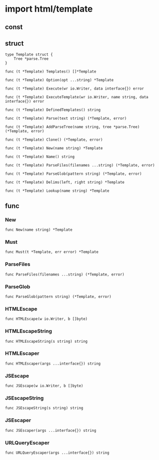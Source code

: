 # import html/template

## const

## struct
	type Template struct {
		Tree *parse.Tree
	}

	func (t *Template) Templates() []*Template

	func (t *Template) Option(opt ...string) *Template

	func (t *Template) Execute(wr io.Writer, data interface{}) error

	func (t *Template) ExecuteTemplate(wr io.Writer, name string, data interface{}) error

	func (t *Template) DefinedTemplates() string

	func (t *Template) Parse(text string) (*Template, error)

	func (t *Template) AddParseTree(name string, tree *parse.Tree) (*Template, error)

	func (t *Template) Clone() (*Template, error)

	func (t *Template) New(name string) *Template

	func (t *Template) Name() string

	func (t *Template) ParseFiles(filenames ...string) (*Template, error)

	func (t *Template) ParseGlob(pattern string) (*Template, error)

	func (t *Template) Delims(left, right string) *Template

	func (t *Template) Lookup(name string) *Template

## func
### New
	func New(name string) *Template

### Must
	func Must(t *Template, err error) *Template

### ParseFiles
	func ParseFiles(filenames ...string) (*Template, error)

### ParseGlob
	func ParseGlob(pattern string) (*Template, error)

### HTMLEscape
	func HTMLEscape(w io.Writer, b []byte)

### HTMLEscapeString
	func HTMLEscapeString(s string) string

### HTMLEscaper
	func HTMLEscaper(args ...interface{}) string

### JSEscape
	func JSEscape(w io.Writer, b []byte)

### JSEscapeString
	func JSEscapeString(s string) string

### JSEscaper
	func JSEscaper(args ...interface{}) string

### URLQueryEscaper
	func URLQueryEscaper(args ...interface{}) string



